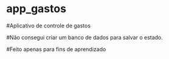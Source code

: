 # app_gastos

#Aplicativo de controle de gastos

#Não consegui criar um banco de dados para salvar o estado.

#Feito apenas para fins de aprendizado